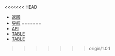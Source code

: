 <<<<<<< HEAD
* [返回](home)
* [导航](01/index)
=======
* [API](01/api)
* [TABLE](01/table)
* [TABLE](01/db)
>>>>>>> origin/1.0.1
